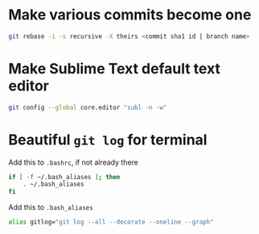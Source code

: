 # Make various commits become one
```bash
git rebase -i -s recursive -X theirs <commit sha1 id | branch name>
```

# Make Sublime Text default text editor
```bash
git config --global core.editor "subl -n -w"
```

# Beautiful `git log` for terminal
Add this to `.bashrc`, if not already there
```bash
if [ -f ~/.bash_aliases ]; then
    . ~/.bash_aliases
fi
```
Add this to `.bash_aliases`
```bash
alias gitlog="git log --all --decorate --oneline --graph"
```
